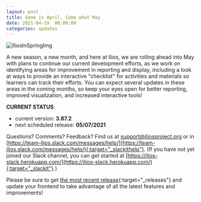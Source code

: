 ```yaml
---
layout: post
title: Gone is April, Come what May
date: 2021-04-19  08:00:00
categories: updates
---
```


![IliosInSpringImg](https://mcusercontent.com/845c4ebabb5b5ae7a6372c715/images/e1f0e196-2298-434d-ba15-8f94a0fa12c8.png)


A new season, a new month, and here at Ilios, we are rolling ahead into May with plans to continue our current development efforts, as we work on identifying areas for improvement in reporting and display, including a look at ways to provide an interactive "checklist" for activities and materials so learners can track their efforts. You can expect several updates in these areas in the coming months, so keep your eyes open for better reporting, improved visualization, and increased interactive tools!

__CURRENT STATUS__:
- current version: __3.87.2__
- next scheduled release: __05/07/2021__


Questions? Comments? Feedback? Find us at
 [support@iliosproject.org](mailto:support@iliosproject.org) or in [https://team-ilios.slack.com/messages/help/](https://team-ilios.slack.com/messages/help/){:target="_slackithelp"}.  (If you have not yet joined our Slack channel, you can get started at [https://ilios-slack.herokuapp.com/](https://ilios-slack.herokuapp.com/){:target="_slackit"}.)

Please be sure to get [the most recent release](https://www.github.com/ilios/ilios/releases/latest){:target="_releases"} and update your frontend to take advantage of all the latest features and improvements!
